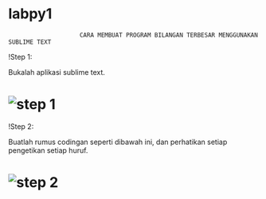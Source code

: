 # labpy1

                        CARA MEMBUAT PROGRAM BILANGAN TERBESAR MENGGUNAKAN SUBLIME TEXT

!Step 1:
  
  Bukalah aplikasi sublime text.

# ![step 1](https://user-images.githubusercontent.com/46733958/52322873-6d683c80-2a0d-11e9-88e9-4ecb5bc5270e.png)

!Step 2:
  
  Buatlah rumus codingan seperti dibawah ini, dan perhatikan setiap pengetikan setiap huruf.

# ![step 2](https://user-images.githubusercontent.com/46733958/52324523-32b5d280-2a14-11e9-9313-86e105df2c66.png)

